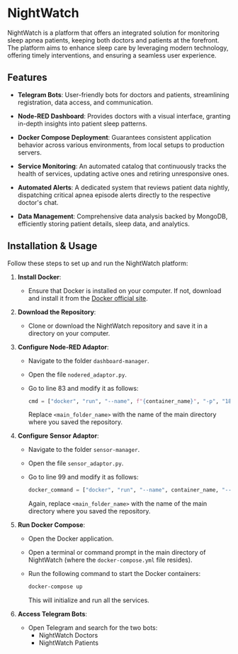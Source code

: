 # NightWatch

NightWatch is a platform that offers an integrated solution for monitoring sleep apnea patients, keeping both doctors and patients at the forefront. The platform aims to enhance sleep care by leveraging modern technology, offering timely interventions, and ensuring a seamless user experience.

## Features

- **Telegram Bots**: User-friendly bots for doctors and patients, streamlining registration, data access, and communication.
  
- **Node-RED Dashboard**: Provides doctors with a visual interface, granting in-depth insights into patient sleep patterns.
  
- **Docker Compose Deployment**: Guarantees consistent application behavior across various environments, from local setups to production servers.
  
- **Service Monitoring**: An automated catalog that continuously tracks the health of services, updating active ones and retiring unresponsive ones.
  
- **Automated Alerts**: A dedicated system that reviews patient data nightly, dispatching critical apnea episode alerts directly to the respective doctor's chat.
  
- **Data Management**: Comprehensive data analysis backed by MongoDB, efficiently storing patient details, sleep data, and analytics.

## Installation & Usage

Follow these steps to set up and run the NightWatch platform:

1. **Install Docker**: 
   - Ensure that Docker is installed on your computer. If not, download and install it from the [Docker official site](https://www.docker.com/).

2. **Download the Repository**: 
   - Clone or download the NightWatch repository and save it in a directory on your computer.

3. **Configure Node-RED Adaptor**:
   - Navigate to the folder `dashboard-manager`.
   - Open the file `nodered_adaptor.py`.
   - Go to line 83 and modify it as follows:

     ```python
     cmd = ["docker", "run", "--name", f"{container_name}", "-p", "1880", "--network", "<main_folder_name>_my_network", "<main_folder_name>-node-red"]
     ```

     Replace `<main_folder_name>` with the name of the main directory where you saved the repository.

4. **Configure Sensor Adaptor**:
   - Navigate to the folder `sensor-manager`.
   - Open the file `sensor_adaptor.py`.
   - Go to line 99 and modify it as follows:

     ```python
     docker_command = ["docker", "run", "--name", container_name, "--network", "<main_folder_name>_my_network", "<main_folder_name>-sensor-simulation"]
     ```

     Again, replace `<main_folder_name>` with the name of the main directory where you saved the repository.

5. **Run Docker Compose**:
   - Open the Docker application.
   - Open a terminal or command prompt in the main directory of NightWatch (where the `docker-compose.yml` file resides).
   - Run the following command to start the Docker containers:

     ```bash
     docker-compose up
     ```

     This will initialize and run all the services.

6. **Access Telegram Bots**:
   - Open Telegram and search for the two bots:
     - NightWatch Doctors
     - NightWatch Patients
